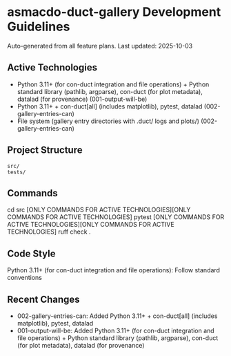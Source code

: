 # asmacdo-duct-gallery Development Guidelines

Auto-generated from all feature plans. Last updated: 2025-10-03

## Active Technologies
- Python 3.11+ (for con-duct integration and file operations) + Python standard library (pathlib, argparse), con-duct (for plot metadata), datalad (for provenance) (001-output-will-be)
- Python 3.11+ + con-duct[all] (includes matplotlib), pytest, datalad (002-gallery-entries-can)
- File system (gallery entry directories with .duct/ logs and plots/) (002-gallery-entries-can)

## Project Structure
```
src/
tests/
```

## Commands
cd src [ONLY COMMANDS FOR ACTIVE TECHNOLOGIES][ONLY COMMANDS FOR ACTIVE TECHNOLOGIES] pytest [ONLY COMMANDS FOR ACTIVE TECHNOLOGIES][ONLY COMMANDS FOR ACTIVE TECHNOLOGIES] ruff check .

## Code Style
Python 3.11+ (for con-duct integration and file operations): Follow standard conventions

## Recent Changes
- 002-gallery-entries-can: Added Python 3.11+ + con-duct[all] (includes matplotlib), pytest, datalad
- 001-output-will-be: Added Python 3.11+ (for con-duct integration and file operations) + Python standard library (pathlib, argparse), con-duct (for plot metadata), datalad (for provenance)

<!-- MANUAL ADDITIONS START -->
<!-- MANUAL ADDITIONS END -->
